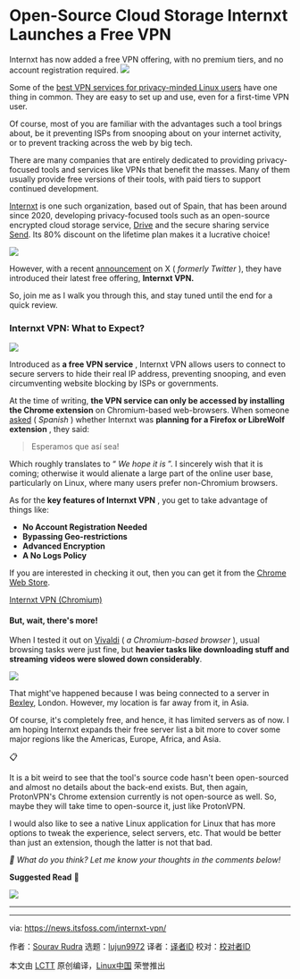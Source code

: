 [#]: subject: "Open-Source Cloud Storage Internxt Launches a Free VPN"
[#]: via: "https://news.itsfoss.com/internxt-vpn/"
[#]: author: "Sourav Rudra https://news.itsfoss.com/author/sourav/"
[#]: collector: "lujun9972/lctt-scripts-1705972010"
[#]: translator: " "
[#]: reviewer: " "
[#]: publisher: " "
[#]: url: " "

Open-Source Cloud Storage Internxt Launches a Free VPN
======
Internxt has now added a free VPN offering, with no premium tiers, and
no account registration required.
[![][1]][2]

Some of the [best VPN services for privacy-minded Linux users][3] have one thing in common. They are easy to set up and use, even for a first-time VPN user.

Of course, most of you are familiar with the advantages such a tool brings about, be it preventing ISPs from snooping about on your internet activity, or to prevent tracking across the web by big tech.

There are many companies that are entirely dedicated to providing privacy-focused tools and services like VPNs that benefit the masses. Many of them usually provide free versions of their tools, with paid tiers to support continued development.

[Internxt][4] is one such organization, based out of Spain, that has been around since 2020, developing privacy-focused tools such as an open-source encrypted cloud storage service, [Drive][5] and the secure sharing service [Send][6]. Its 80% discount on the lifetime plan makes it a lucrative choice!

![][7]

However, with a recent [announcement][8] on X ( _formerly Twitter_ ), they have introduced their latest free offering, **Internxt VPN.**

So, join me as I walk you through this, and stay tuned until the end for a quick review.

### Internxt VPN: What to Expect?

![][9]

Introduced as **a free VPN service** , Internxt VPN allows users to connect to secure servers to hide their real IP address, preventing snooping, and even circumventing website blocking by ISPs or governments.

At the time of writing, **the VPN service can only be accessed by installing the Chrome extension** on Chromium-based web-browsers. When someone [asked][10] ( _Spanish_ ) whether Internxt was **planning for a Firefox or LibreWolf extension** , they said:

> Esperamos que así sea!

Which roughly translates to “ _We hope it is_ ”. I sincerely wish that it is coming; otherwise it would alienate a large part of the online user base, particularly on Linux, where many users prefer non-Chromium browsers.

As for the **key features of Internxt VPN** , you get to take advantage of things like:

  * **No Account Registration Needed**
  * **Bypassing Geo-restrictions**
  * **Advanced Encryption**
  * **A No Logs Policy**



If you are interested in checking it out, then you can get it from the [Chrome Web Store][11].

[Internxt VPN (Chromium)][11]

#### But, wait, there's more!

When I tested it out on [Vivaldi][12] ( _a Chromium-based browser_ ), usual browsing tasks were just fine, but **heavier tasks like downloading stuff and streaming videos were slowed down considerably**.

![][13]

That might've happened because I was being connected to a server in [Bexley][14], London. However, my location is far away from it, in Asia.

Of course, it's completely free, and hence, it has limited servers as of now. I am hoping Internxt expands their free server list a bit more to cover some major regions like the Americas, Europe, Africa, and Asia.

📋

It is a bit weird to see that the tool's source code hasn't been open-sourced and almost no details about the back-end exists. But, then again, ProtonVPN's Chrome extension currently is not open-source as well. So, maybe they will take time to open-source it, just like ProtonVPN.

I would also like to see a native Linux application for Linux that has more options to tweak the experience, select servers, etc. That would be better than just an extension, though the latter is not that bad.

_💬 What do you think? Let me know your thoughts in the comments below!_

**Suggested Read** 📖

![][7]

* * *

--------------------------------------------------------------------------------

via: https://news.itsfoss.com/internxt-vpn/

作者：[Sourav Rudra][a]
选题：[lujun9972][b]
译者：[译者ID](https://github.com/译者ID)
校对：[校对者ID](https://github.com/校对者ID)

本文由 [LCTT](https://github.com/LCTT/TranslateProject) 原创编译，[Linux中国](https://linux.cn/) 荣誉推出

[a]: https://news.itsfoss.com/author/sourav/
[b]: https://github.com/lujun9972
[1]: https://news.itsfoss.com/assets/images/pikapods.jpg
[2]: https://www.pikapods.com/?utm_campaign=banner-2024-05&utm_source=itsfoss
[3]: https://itsfoss.com/best-vpn-linux/
[4]: https://internxt.com/
[5]: https://internxt.com/drive
[6]: https://send.internxt.com/
[7]: https://itsfoss.com/content/images/size/w256h256/2022/12/android-chrome-192x192.png
[8]: https://x.com/Internxt/status/1797574175680307290
[9]: https://news.itsfoss.com/content/images/2024/06/Internxt_VPN_a.png
[10]: https://x.com/rusnakaforums/status/1797676630925819943
[11]: https://chromewebstore.google.com/detail/internxt-vpn-free-and-enc/dpggmcodlahmljkhlmpgpdcffdaoccni
[12]: https://vivaldi.com/
[13]: https://news.itsfoss.com/content/images/2024/06/Internxt_VPN_b.png
[14]: https://www.bexley.gov.uk/
